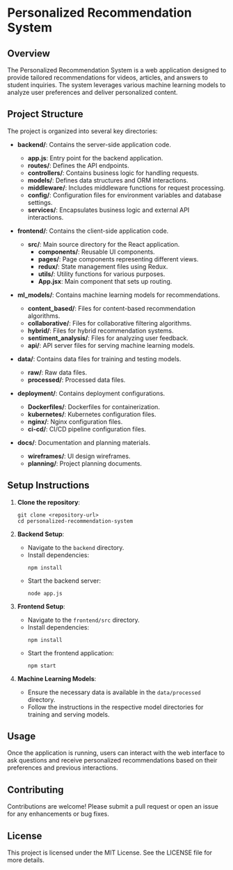 # Personalized Recommendation System

## Overview
The Personalized Recommendation System is a web application designed to provide tailored recommendations for videos, articles, and answers to student inquiries. The system leverages various machine learning models to analyze user preferences and deliver personalized content.

## Project Structure
The project is organized into several key directories:

- **backend/**: Contains the server-side application code.
  - **app.js**: Entry point for the backend application.
  - **routes/**: Defines the API endpoints.
  - **controllers/**: Contains business logic for handling requests.
  - **models/**: Defines data structures and ORM interactions.
  - **middleware/**: Includes middleware functions for request processing.
  - **config/**: Configuration files for environment variables and database settings.
  - **services/**: Encapsulates business logic and external API interactions.

- **frontend/**: Contains the client-side application code.
  - **src/**: Main source directory for the React application.
    - **components/**: Reusable UI components.
    - **pages/**: Page components representing different views.
    - **redux/**: State management files using Redux.
    - **utils/**: Utility functions for various purposes.
    - **App.jsx**: Main component that sets up routing.

- **ml_models/**: Contains machine learning models for recommendations.
  - **content_based/**: Files for content-based recommendation algorithms.
  - **collaborative/**: Files for collaborative filtering algorithms.
  - **hybrid/**: Files for hybrid recommendation systems.
  - **sentiment_analysis/**: Files for analyzing user feedback.
  - **api/**: API server files for serving machine learning models.

- **data/**: Contains data files for training and testing models.
  - **raw/**: Raw data files.
  - **processed/**: Processed data files.

- **deployment/**: Contains deployment configurations.
  - **Dockerfiles/**: Dockerfiles for containerization.
  - **kubernetes/**: Kubernetes configuration files.
  - **nginx/**: Nginx configuration files.
  - **ci-cd/**: CI/CD pipeline configuration files.

- **docs/**: Documentation and planning materials.
  - **wireframes/**: UI design wireframes.
  - **planning/**: Project planning documents.

## Setup Instructions
1. **Clone the repository**:
   ```
   git clone <repository-url>
   cd personalized-recommendation-system
   ```

2. **Backend Setup**:
   - Navigate to the `backend` directory.
   - Install dependencies:
     ```
     npm install
     ```
   - Start the backend server:
     ```
     node app.js
     ```

3. **Frontend Setup**:
   - Navigate to the `frontend/src` directory.
   - Install dependencies:
     ```
     npm install
     ```
   - Start the frontend application:
     ```
     npm start
     ```

4. **Machine Learning Models**:
   - Ensure the necessary data is available in the `data/processed` directory.
   - Follow the instructions in the respective model directories for training and serving models.

## Usage
Once the application is running, users can interact with the web interface to ask questions and receive personalized recommendations based on their preferences and previous interactions.

## Contributing
Contributions are welcome! Please submit a pull request or open an issue for any enhancements or bug fixes.

## License
This project is licensed under the MIT License. See the LICENSE file for more details.